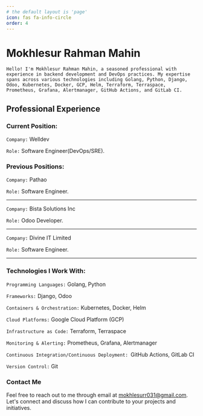 ```yaml
---
# the default layout is 'page'
icon: fas fa-info-circle
order: 4
---
```


# Mokhlesur Rahman Mahin

```
Hello! I'm Mokhlesur Rahman Mahin, a seasoned professional with experience in backend development and DevOps practices. My expertise spans across various technologies including Golang, Python, Django, Odoo, Kubernetes, Docker, GCP, Helm, Terraform, Terraspace, Prometheus, Grafana, Alertmanager, GitHub Actions, and GitLab CI.
```

## Professional Experience
### Current Position:
`Company:` Welldev

`Role:` Software Engineer(DevOps/SRE).

### Previous Positions:
`Company:` Pathao

`Role:` Software Engineer. 

---

`Company:` Bista Solutions Inc

`Role:` Odoo Developer. 

---
`Company:` Divine IT Limited

`Role:` Software Engineer. 

---


### Technologies I Work With:
`Programming Languages:` Golang, Python

`Frameworks:` Django, Odoo

`Containers & Orchestration:` Kubernetes, Docker, Helm

`Cloud Platforms:` Google Cloud Platform (GCP)

`Infrastructure as Code:` Terraform, Terraspace

`Monitoring & Alerting:` Prometheus, Grafana, Alertmanager

`Continuous Integration/Continuous Deployment: `GitHub Actions, GitLab CI

`Version Control:` Git

### Contact Me
Feel free to reach out to me through email at mokhlesurr031@gmail.com. Let's connect and discuss how I can contribute to your projects and initiatives.